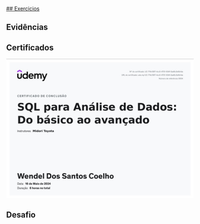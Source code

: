 [## Exercicios ](https://github.com/WendeldsCoelho/Programa-De-Bolsas-Compass-Uol/tree/main/Sprint%202/Exercicios)

## Evidências


## Certificados

![Curso SQL](https://github.com/WendeldsCoelho/Programa-De-Bolsas-Compass-Uol/blob/main/assets/img/Sprint%202/Certificado_SQL.jpeg?raw=true)

## Desafio

